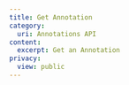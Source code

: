 ```yaml
---
title: Get Annotation
category:
  uri: Annotations API
content:
  excerpt: Get an Annotation
privacy:
  view: public
---
```


